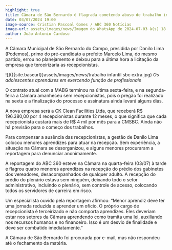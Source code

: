 ```yaml
---
highlight: true
title: Câmara de São Bernardo é flagrada cometendo abuso de trabalho infantil
date: 03/07/2024 19:00
image-source: Cristian Pascoal Gomes / ABC 360 Notícias
image-url: assets/images/news/Imagem do WhatsApp de 2024-07-03 à(s) 18.21.15_c8a4c31f.jpg
author: João Antonio Cardoso
---
```


A Câmara Municipal de São Bernardo do Campo, presidida por Danilo Lima (Podemos), primo do pré-candidato a prefeito Marcelo Lima, do mesmo partido, errou no planejamento e deixou para a última hora a licitação da empresa que terceirizaria as recepcionistas.

![]({{site.baseurl}}assets/images/news/trabalho infantil sbc extra.jpg)
*Os adolescentes aprendizes em exercendo função de profissionais*

O contrato atual com a MABG terminou na última sexta-feira, e na segunda-feira a Câmara amanheceu sem recepcionistas, pois o pregão foi realizado na sexta e a finalização do processo e assinatura ainda levará alguns dias.

A nova empresa será a CK Clean Facilities Ltda, que receberá R$ 196.380,00 por 4 recepcionistas durante 12 meses, o que significa que cada recepcionista custará mais de R$ 4 mil por mês para a CMSBC. Ainda não há previsão para o começo dos trabalhos.

Para compensar a ausência das recepcionistas, a gestão de Danilo Lima colocou menores aprendizes para atuar na recepção. Sem experiência, a situação na Câmara se desorganizou, e alguns menores procuraram a reportagem para denunciar anonimamente.

A reportagem do ABC 360 esteve na Câmara na quarta-feira (03/07) à tarde e flagrou quatro menores aprendizes na recepção do prédio dos gabinetes dos vereadores, desacompanhados de qualquer adulto. A recepção do prédio do plenário estava sem ninguém, deixando todo o setor administrativo, incluindo o plenário, sem controle de acesso, colocando todos os servidores de carreira em risco.

Um especialista ouvido pela reportagem afirmou: “Menor aprendiz deve ter uma jornada reduzida e aprender um ofício. O próprio cargo de recepcionista é terceirizado e não comporta aprendizes. Eles deveriam estar nos setores da Câmara aprendendo como tramita uma lei, auxiliando nos recursos humanos e no financeiro. Isso é um desvio de finalidade e deve ser combatido imediatamente.”

A Câmara de São Bernardo foi procurada por e-mail, mas não respondeu até o fechamento da matéria.